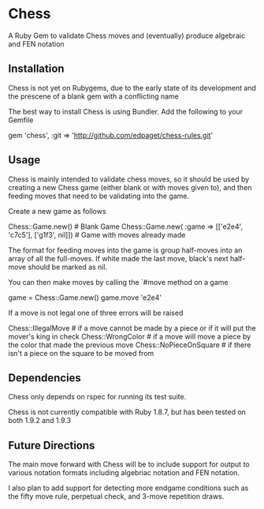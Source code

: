 # Chess

A Ruby Gem to validate Chess moves and (eventually) produce algebraic and FEN notation

## Installation

Chess is not yet on Rubygems, due to the early state of its development and the prescene of a blank gem with a conflicting name

The best way to install Chess is using Bundler. Add the following to your Gemfile

  gem 'chess', :git => 'http://github.com/edpaget/chess-rules.git'
  
## Usage

Chess is mainly intended to validate chess moves, so it should be used by creating a new Chess game (either blank or with moves given to), and then feeding moves that need to be validating into the game. 

Create a new game as follows

  Chess::Game.new() # Blank Game
  Chess::Game.new( :game => [['e2e4', 'c7c5'], ['g1f3', nil]]) # Game with moves already made
  
The format for feeding moves into the game is group half-moves into an array of all the full-moves. If white made the last move, black's next half-move should be marked as nil.

You can then make moves by calling the `#move method on a game

  game = Chess::Game.new()
  game.move 'e2e4'
  
If a move is not legal one of three errors will be raised 

  Chess::IllegalMove # if a move cannot be made by a piece or if it will put the mover's king in check
  Chess::WrongColor # if a move will move a piece by the color that made the previous move
  Chess::NoPieceOnSquare # if there isn't a piece on the square to be moved from 
  
## Dependencies

Chess only depends on rspec for running its test suite. 

Chess is not currently compatible with Ruby 1.8.7, but has been tested on both 1.9.2 and 1.9.3

## Future Directions

The main move forward with Chess will be to include support for output to various notation formats including algebriac notation and FEN notation. 

I also plan to add support for detecting more endgame conditions such as the fifty move rule, perpetual check, and 3-move repetition draws. 